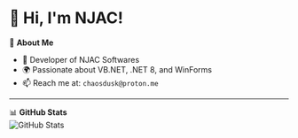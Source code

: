 # 👋 Hi, I'm NJAC!

🌟 **About Me**  
- 🚀 Developer of NJAC Softwares
- 🌍 Passionate about VB.NET, .NET 8, and WinForms  
- 📫 Reach me at: `chaosdusk@proton.me`

---

📊 **GitHub Stats**  
![GitHub Stats](https://github-readme-stats.vercel.app/api?username=Nothing-Just-a-Code&show_icons=true&theme=radical)
